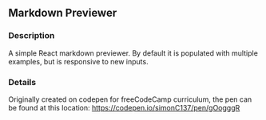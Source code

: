 ## Markdown Previewer

### Description
A simple React markdown previewer. By default it is populated with multiple examples, but is responsive to new inputs.

### Details
Originally created on codepen for freeCodeCamp curriculum, the pen can be found at this location: https://codepen.io/simonC137/pen/gOogggR

